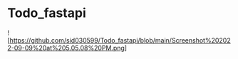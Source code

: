 # Todo_fastapi
![https://github.com/sid030599/Todo_fastapi/blob/main/Screenshot%202022-09-09%20at%205.05.08%20PM.png]
